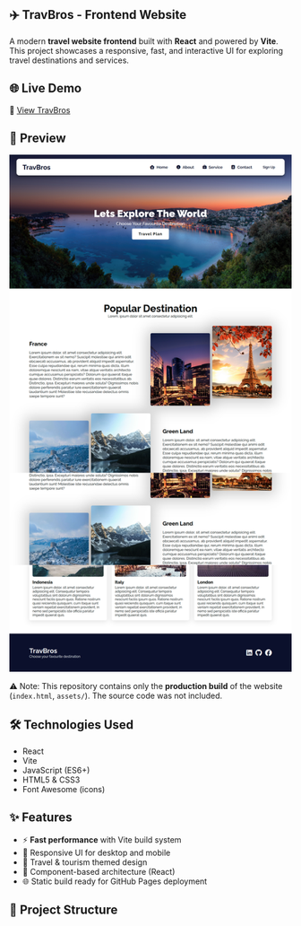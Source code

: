## ✈️ TravBros - Frontend Website

A modern **travel website frontend** built with **React** and powered by **Vite**.  
This project showcases a responsive, fast, and interactive UI for exploring travel destinations and services.  

## 🌐 Live Demo
🔗 [View TravBros](https://your-username.github.io/travbros-frontend/)  

## 👀 Preview
![TravBros Preview](preview.png)

⚠️ Note: This repository contains only the **production build** of the website (`index.html`, `assets/`). The source code was not included.  

## 🛠️ Technologies Used
- React  
- Vite  
- JavaScript (ES6+)  
- HTML5 & CSS3  
- Font Awesome (icons)  

## ✨ Features
- ⚡ **Fast performance** with Vite build system  
- 🎨 Responsive UI for desktop and mobile  
- 📍 Travel & tourism themed design  
- 🧩 Component-based architecture (React)  
- 🌐 Static build ready for GitHub Pages deployment  

## 📂 Project Structure
